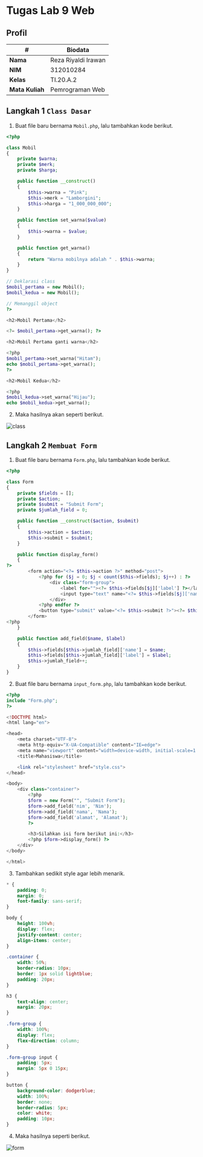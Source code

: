 # Tugas Lab 9 Web

## Profil
| # | Biodata |
| -------- | --- |
| **Nama** | Reza Riyaldi Irawan |
| **NIM** | 312010284 |
| **Kelas** | TI.20.A.2 |
| **Mata Kuliah** | Pemrograman Web |

## Langkah 1 `Class Dasar`
1. Buat file baru bernama `Mobil.php`, lalu tambahkan kode berikut.

```php
<?php

class Mobil
{
    private $warna;
    private $merk;
    private $harga;

    public function __construct()
    {
        $this->warna = "Pink";
        $this->merk = "Lamborgini";
        $this->harga = "1_000_000_000";
    }

    public function set_warna($value)
    {
        $this->warna = $value;
    }

    public function get_warna()
    {
        return "Warna mobilnya adalah " . $this->warna;
    }
}

// Deklarasi class
$mobil_pertama = new Mobil();
$mobil_kedua = new Mobil();

// Memanggil object
?>

<h2>Mobil Pertama</h2>

<?= $mobil_pertama->get_warna(); ?>

<h2>Mobil Pertama ganti warna</h2>

<?php
$mobil_pertama->set_warna("Hitam");
echo $mobil_pertama->get_warna(); 
?>

<h2>Mobil Kedua</h2>

<?php
$mobil_kedua->set_warna("Hijau");
echo $mobil_kedua->get_warna();

```

2. Maka hasilnya akan seperti berikut.

![class](img/ss-class-mobil.png)

## Langkah 2 `Membuat Form`
1. Buat file baru bernama `Form.php`, lalu tambahkan kode berikut.

```php
<?php

class Form
{
    private $fields = [];
    private $action;
    private $submit = "Submit Form";
    private $jumlah_field = 0;

    public function __construct($action, $submit)
    {
        $this->action = $action;
        $this->submit = $submit;
    }

    public function display_form()
    {
?>
        <form action="<?= $this->action ?>" method="post">
            <?php for ($j = 0; $j < count($this->fields); $j++) : ?>
                <div class="form-group">
                    <label for=""><?= $this->fields[$j]['label'] ?></label>
                    <input type="text" name="<?= $this->fields[$j]['name'] ?>">
                </div>
            <?php endfor ?>
            <button type="submit" value="<?= $this->submit ?>"><?= $this->submit ?></button>
        </form>
<?php
    }

    public function add_field($name, $label)
    {
        $this->fields[$this->jumlah_field]['name'] = $name;
        $this->fields[$this->jumlah_field]['label'] = $label;
        $this->jumlah_field++;
    }
}

```

2. Buat file baru bernama `input_form.php`, lalu tambahkan kode berikut.

```php
<?php
include "Form.php";
?>

<!DOCTYPE html>
<html lang="en">

<head>
    <meta charset="UTF-8">
    <meta http-equiv="X-UA-Compatible" content="IE=edge">
    <meta name="viewport" content="width=device-width, initial-scale=1.0">
    <title>Mahasiswa</title>

    <link rel="stylesheet" href="style.css">
</head>

<body>
    <div class="container">
        <?php
        $form = new Form("", "Submit Form");
        $form->add_field('nim', 'Nim');
        $form->add_field('nama', 'Nama');
        $form->add_field('alamat', 'Alamat');
        ?>

        <h3>Silahkan isi form berikut ini:</h3>
        <?php $form->display_form() ?>
    </div>
</body>

</html>
```
3. Tambahkan sedikit style agar lebih menarik.

```css
* {
    padding: 0;
    margin: 0;
    font-family: sans-serif;
}

body {
    height: 100vh;
    display: flex;
    justify-content: center;
    align-items: center;
}

.container {
    width: 50%;
    border-radius: 10px;
    border: 1px solid lightblue;
    padding: 20px;
}

h3 {
    text-align: center;
    margin: 20px;
}

.form-group {
    width: 100%;
    display: flex;
    flex-direction: column;
}

.form-group input {
    padding: 5px;
    margin: 5px 0 15px;
}

button {
    background-color: dodgerblue;
    width: 100%;
    border: none;
    border-radius: 5px;
    color: white;
    padding: 10px;
}
```

4. Maka hasilnya seperti berikut.

![form](img/ss-form.png)